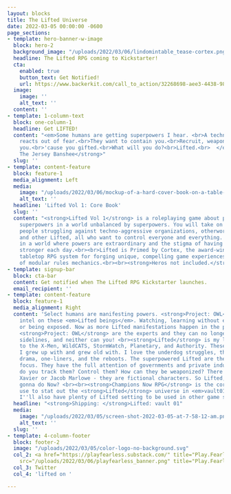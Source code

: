 ```yaml
---
layout: blocks
title: The Lifted Universe
date: 2022-03-05 00:00:00 -0600
page_sections:
- template: hero-banner-w-image
  block: hero-2
  background_image: "/uploads/2022/03/06/lindomintable_tease-cortex.png"
  headline: The Lifted RPG coming to Kickstarter!
  cta:
    enabled: true
    button_text: Get Notified!
    url: https://www.backerkit.com/call_to_action/32268698-aee3-4438-98ec-e4b4194bc844/landing
  image:
    image: ''
    alt_text: ''
  content: ''
- template: 1-column-text
  block: one-column-1
  headline: Get LIFTED!
  content: "<em>Some humans are getting superpowers I hear. <br>A techno-mad world
    reacts out of fear.<br>They want to contain you.<br>Recruit, weaponize and train
    you.<br>'cause you gifted.<br>What will you do?<br>Lifted.<br>  </em><strong>--
    The Jersey Banshee</strong>"
  slug: ''
- template: content-feature
  block: feature-1
  media_alignment: Left
  media:
    image: "/uploads/2022/03/06/mockup-of-a-hard-cover-book-on-a-table-with-gadgets-3407-el1.png"
    alt_text: ''
  headline: 'Lifted Vol 1: Core Book'
  slug: ''
  content: "<strong>Lifted Vol 1</strong> is a roleplaying game about people with
    superpowers in a world unbalanced by superpowers. You will take on the roles of
    people struggling against techno-aggressive organizations, otherworldly intelligences,
    and other Lifted, all who want to control everyone and everything. Make your choices
    in a world where powers are extraordinary and the stigma of having them is growing
    stronger each day.<br><br>Lifted is Primed by Cortex, the award-winning world-building
    tabletop RPG system for forging unique, compelling game experiences from a set
    of modular rules mechanics.<br><br><strong>Heros not included.</strong>"
- template: signup-bar
  block: cta-bar
  content: Get notified when The Lifted RPG Kickstarter launches.
  email_recipient: ''
- template: content-feature
  block: feature-1
  media_alignment: Right
  content: 'Select humans are manifesting powers. <strong>Project: OWL</strong> collects
    intel on these <em>Lifted beings</em>. Watching, learning without ever interfering
    or being exposed. Now as more Lifted manifestations happen in the public worldwide,
    <strong>Project: OWL</strong> are the experts and they can no longer sit on the
    sidelines, and neither can you! <br><strong>Lifted</strong> is my love letter
    to the X-Men, WildCATS, StormWatch, Planetary, and Authority. These are the comics
    I grew up with and grew old with. I love the underdog struggles, the soap opera
    drama, one-liners, and the reboots. The superpowered Lifted are the setting’s
    focus. They have the full attention of governments and private industries. How
    do you track them? Control them? How can they be weaponized? There is no Professor
    Xavier or Jacob Marlowe - they are fictional characters. So Lifted, what are YOU
    gonna do Now? <br><br><strong>Champions Now RPG</strong> is the core system I’ll
    use to stat out the <strong>Lifted</strong> universe in <em>vault01</em>, but
    I''ll also have plenty of Lifted setting to be used in other game systems.'
  headline: "<strong>Shipping: </strong>Lifted: vault 01"
  media:
    image: "/uploads/2022/03/05/screen-shot-2022-03-05-at-7-58-12-am.png"
    alt_text: ''
  slug: ''
- template: 4-column-footer
  block: footer-2
  image: "/uploads/2022/03/05/color-logo-no-background.svg"
  col_2: <a href="https://playfearless.substack.com/" title="Play.Fearless on Substack"><img
    src="/uploads/2022/03/06/playfearless_banner.png" title="Play.Fearless"></a>
  col_3: Twitter
  col_4: 'lifted on '

---
```

